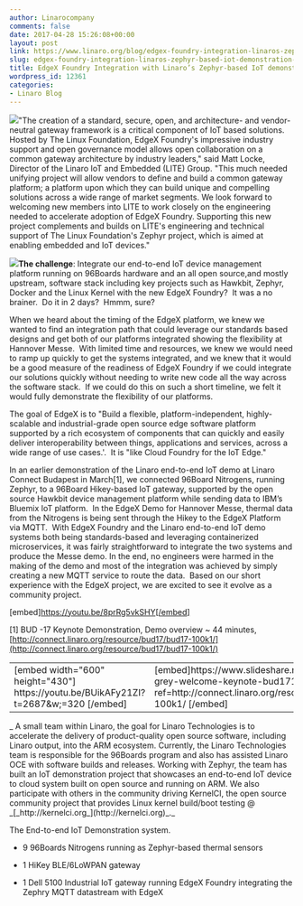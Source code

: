 ```yaml
---
author: Linarocompany
comments: false
date: 2017-04-28 15:26:08+00:00
layout: post
link: https://www.linaro.org/blog/edgex-foundry-integration-linaros-zephyr-based-iot-demonstration-system/
slug: edgex-foundry-integration-linaros-zephyr-based-iot-demonstration-system
title: EdgeX Foundry Integration with Linaro’s Zephyr-based IoT demonstration system
wordpress_id: 12361
categories:
- Linaro Blog
---
```


![](https://www.linaro.org/wp-content/uploads/2017/04/hannover-messe-logo.jpg)"The creation of a standard, secure, open, and architecture- and vendor-neutral gateway framework is a critical component of IoT based solutions. Hosted by The Linux Foundation, EdgeX Foundry's impressive industry support and open governance model allows open collaboration on a common gateway architecture by industry leaders," said Matt Locke, Director of the Linaro IoT and Embedded (LITE) Group. "This much needed unifying project will allow vendors to define and build a common gateway platform; a platform upon which they can build unique and compelling solutions across a wide range of market segments. We look forward to welcoming new members into LITE to work closely on the engineering needed to accelerate adoption of EdgeX Foundry. Supporting this new project complements and builds on LITE's engineering and technical support of The Linux Foundation's Zephyr project, which is aimed at enabling embedded and IoT devices."

**[![](https://www.linaro.org/wp-content/uploads/2017/04/hawkbit-hannover-messe-1015x1024.png)](https://www.linaro.org/wp-content/uploads/2017/04/hawkbit-hannover-messe.png)The challenge**: Integrate our end-to-end IoT device management platform running on 96Boards hardware and an all open source,and mostly upstream, software stack including key projects such as Hawkbit, Zephyr, Docker and the Linux Kernel with the new EdgeX Foundry?  It was a no brainer.  Do it in 2 days?  Hmmm, sure?



When we heard about the timing of the EdgeX platform, we knew we wanted to find an integration path that could leverage our standards based designs and get both of our platforms integrated showing the flexibility at Hannover Messe.  With limited time and resources, we knew we would need to ramp up quickly to get the systems integrated, and we knew that it would be a good measure of the readiness of EdgeX Foundry if we could integrate our solutions quickly without needing to write new code all the way across the software stack.  If we could do this on such a short timeline, we felt it would fully demonstrate the flexibility of our platforms.



The goal of EdgeX is to "Build a flexible, platform-independent, highly-scalable and industrial-grade open source edge software platform supported by a rich ecosystem of components that can quickly and easily deliver interoperability between things, applications and services, across a wide range of use cases.'.  It is "like Cloud Foundry for the IoT Edge."



In an earlier demonstration of the Linaro end-to-end IoT demo at Linaro Connect Budapest in March[1], we connected 96Board Nitrogens, running Zephyr, to a 96Board Hikey-based IoT gateway, supported by the open source Hawkbit device management platform while sending data to IBM’s Bluemix IoT platform.  In the EdgeX Demo for Hannover Messe, thermal data from the Nitrogens is being sent through the Hikey to the EdgeX Platform via MQTT.  With EdgeX Foundry and the Linaro end-to-end IoT demo systems both being standards-based and leveraging containerized microservices, it was fairly straightforward to integrate the two systems and produce the Messe demo. In the end, no engineers were harmed in the making of the demo and most of the integration was achieved by simply creating a new MQTT service to route the data.  Based on our short experience with the EdgeX project, we are excited to see it evolve as a community project.



[embed]https://youtu.be/8prRg5vkSHY[/embed]



[1] BUD -17 Keynote Demonstration, Demo overview ~ 44 minutes, [http://connect.linaro.org/resource/bud17/bud17-100k1/](http://connect.linaro.org/resource/bud17/bud17-100k1/)
<table cellpadding="5" width="100%" cellspacing="5" border="0" >
<tbody >
<tr >

<td width="50%" >[embed width="600" height="430"] https://youtu.be/BUikAFy21ZI?t=2687&w;=320 [/embed]
</td>

<td width="50%" >[embed]https://www.slideshare.net/linaroorg/george-grey-welcome-keynote-bud17100k1?ref=http://connect.linaro.org/resource/bud17/bud17-100k1/ [/embed]
</td>
</tr>
</tbody>
</table>
_ A small team within Linaro, the goal for Linaro Technologies is to accelerate the delivery of product-quality open source software, including Linaro output, into the ARM ecosystem. Currently, the Linaro Technologies team is responsible for the 96Boards program and also has assisted Linaro OCE with software builds and releases. Working with Zephyr, the team has built an IoT demonstration project that showcases an end-to-end IoT device to cloud system built on open source and running on ARM. We also participate with others in the community driving KernelCI, the open source community project that provides Linux kernel build/boot testing @ _[_http://kernelci.org_](http://kernelci.org)_._

The End-to-end IoT Demonstration system.



 	
  * 9 96Boards Nitrogens running as Zephyr-based thermal sensors

 	
  * 1 HiKey BLE/6LoWPAN gateway

 	
  * 1 Dell 5100 Industrial IoT gateway running EdgeX Foundry integrating the Zephry MQTT datastream with EdgeX


